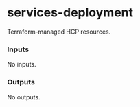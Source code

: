 # services-deployment
Terraform-managed HCP resources.

<!-- BEGIN_TF_DOCS -->
### Inputs

No inputs.

### Outputs

No outputs.
<!-- END_TF_DOCS -->